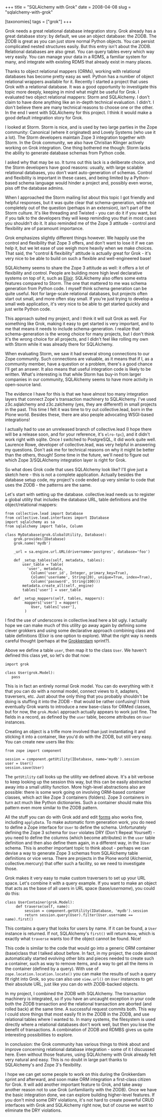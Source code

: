 +++
title = "SQLAlchemy with Grok"
date = 2008-04-08
slug = "sqlalchemy-with-grok"

[taxonomies]
tags = ["grok"]
+++

Grok needs a great relational database integration story. Grok already
has a great database story: by default, we use an object database: the
ZODB. The ZODB is great as you can just store normal Python objects. You
can persist complicated nested structures easily. But this entry isn't
about the ZODB. Relational databases are also great. You can query
tables every which way very easily. You can manage your data in a RDMS,
a familiar system for many, and integrate with existing RDMS that
already exist in many places.

Thanks to object relational mappers (ORMs), working with relational
databases has become pretty easy as well. Python has a number of object
relational wrappers available for it. Recently I started a project that
uses Grok with a relational database. It was a good opportunity to
investigate this topic more deeply, keeping in mind what might be useful
for Grok. I evaluated two object relational mappers: Storm and
SQLAlchemy. I don't claim to have done anything like an in-depth
technical evaluation. I didn't. I don't believe there are many technical
reasons to choose one or the other. In the end I went with SQLAlchemy
for this project. I think it would make a good default integration story
for Grok.

I looked at Storm. Storm is nice, and is used by two large parties in
the Zope community: Canonical (where it originated) and Lovely Systems
(who use it a lot). The Storm developers maintain Zope 3 integration
together with Storm. In the Grok community, we also have Christian
Klinger actively working on Grok integration. One thing bothered me
though: Storm lacks the ability to generate database schemas from Python
code.

I asked why that may be so. It turns out this lack is a deliberate
choice, and the Storm developers have good reasons: usually, with large
scalable relational databases, you don't want auto-generation of
schemas. Control and flexibility is important in these cases, and being
limited by a Python-based schema language would hinder a project and,
possibly even worse, piss off the database admins.

When I approached the Storm mailing list about this topic I got friendly
and helpful responses, but it was quite clear that schema-generation,
while not completely out of the question (perhaps in an extension),
isn't part of the Storm culture. It's like threading and Twisted - you
can do it if you want, but if you talk to the developers they will keep
reminding you that in most cases you shouldn't do it. It also reminded
me of the Zope 3 attitude - control and flexibility are of paramount
importance.

Grok emphasizes slightly different things however. We happily use the
control and flexibility that Zope 3 offers, and don't want to lose it if
we can help it, but we let ease of use weigh more heavily when we make
choices. That said, the "control & flexibility" attitude is actually
great for Grok - it's very nice to be able to build on such a flexible
and well-engineered base!

SQLAlchemy seems to share the Zope 3 attitude as well: it offers a lot
of flexibility and control. People are building more high level
declarative systems on top of it, such as
[Elixir](http://elixir.ematia.de/trac/wiki). SQLAlchemy also offers some
extra features compared to Storm. The one that mattered to me was schema
generation from Python code. I myself think schema generation can be
quite useful. Not for large-scale relational databases, but projects
often start out small, and more often stay small. If you're just trying
to develop a small web application, it's very nice to be able to get
started quickly and just write Python code.

This approach suited my project, and I think it will suit Grok as well.
For something like Grok, making it easy to get started is very
important, and to me that means it needs to include schema-generation. I
realize that schema-generation is the wrong choice for many projects,
but I don't think it's the wrong choice for all projects, and I didn't
feel like rolling my own with Storm while it was already there for
SQLAlchemy.

When evaluating Storm, we saw it had several strong connections to our
Zope community. Such connections are valuable, as it means that if I, as
a community member, have a question or a problem, there's a good chance
I'll get an answer. It also means that useful integration code is likely
to be written. What's interesting is that while Storm has buy-in from
larger companies in our community, SQLAlchemy seems to have more
activity in open-source land.

The evidence I have for this is that we have almost too many integration
layers that connect Zope's transaction machinery to SQLAlchemy. I've
used z3c.sqlalchemy and z3c.zalchemy (yes, they are different!) in small
projects in the past. This time I felt it was time to try out
collective.lead, born in the Plone world. Besides these, there are also
people advocating WSGI-based integrations!

I actually had to use an unreleased branch of collective.lead (I hope
there will be a release soon, and for your reference, it's `elro-tpc`),
and it didn't work right with sqlite. Once I switched to PostgreSQL, it
did work quite well. Laurence Rowe, developer of collective.lead, was
very helpful in answering my questions. Don't ask me for technical
reasons on why it might be better than the others, though! Some time in
the future, we'll need to figure out which Zope 3/SQLAlchemy integration
layer is right for Grok.

So what does Grok code that uses SQLAlchemy look like? I'll give just a
sketch here - this is not a complete application. Actually besides the
database setup code, my project's code ended up very similar to code
that uses the ZODB - the patterns are the same.

Let's start with setting up the database. collective.lead needs us to
register a global utility that includes the database URL, table
definitions and the object/relational mappers:

    from collective.lead import Database
    from collective.lead.interfaces import IDatabase
    import sqlalchemy as sa
    from sqlalchemy import Table, Column

    class MyDatabase(grok.GlobalUtility, Database):
        grok.provides(IDatabase)
        grok.name('mydb')

        _url = sa.engine.url.URL(drivername='postgres', database='foo')

        def _setup_tables(self, metadata, tables):
            user_table = Table(
              'user', metadata,
                Column('user_id', Integer, primary_key=True),
                Column('username', String(20), unique=True, index=True),
                Column('password', String(100)))
            metadata.create_all(self._engine)
            tables['user'] = user_table

        def _setup_mappers(self, tables, mappers):
             mappers['user'] = mapper(
                User, tables['user'],
             )

I find the use of underscores in collective.lead here a bit ugly. I
actually hope we can make much of this utility go away again by defining
some clever grokkers and using some declarative approach combining class
and table definitions (Elixir is one option to explore). What the right
way is needs careful thought (perhaps at the
[Grokkerdam](http://wiki.zope.org/grok/GrokkerdamSprint) sprint?).

Above we define a table `user`, then map it to the class `User`. We
haven't defined this class yet, so let's do that now:

    import grok

    class User(grok.Model):
       pass

This is in fact an entirely normal Grok model. You can do everything
with it that you can do with a normal model, connect views to it,
adapters, traversers, etc. Just about the only thing that you probably
shouldn't be doing is stuffing it into the ZODB - that would be rather
confusing! I think eventually Grok wants to introduce a new base-class
for ORMed classes, but for now, the `grok.Model` approach actually
appears to work just fine. The fields in a record, as defined by the
`user` table, become attributes on `User` instances.

Creating an object is a trifle more involved than just instantiating it
and sticking it into a container, like you'd do with the ZODB, but still
very easy. You can create new users like this:

    from zope import component

    session = component.getUtility(IDatabase, name='mydb').session
    user = User()
    session.save(User)

The `getUtility` call looks up the utility we defined above. It's a bit
verbose to keep looking up the session this way, but this can be easily
abstracted away into a small utility function. More high-level
abstractions also are possible: there is some work going on involving
ORM-based container classes, which act like Zope 3 containers (folders).
Zope 3 containers in turn act much like Python dictionaries. Such a
container should make this pattern even more similar to the ZODB
pattern.

All the stuff you can do with Grok add and edit
[forms](http://grok.zope.org/documentation/how-to/automatic-form-generation)
also works fine, including `applyData`. To make automatic form
generation work, you do need to define a Zope interface for `User` to
define the schema. Unfortunately defining the Zope 3 schema for `User`
violates DRY (Don't Repeat Yourself) - you need to define the columns
(which become attributes) in the `user` table definition and then also
define them again, in a different way, in the `IUser` schema. This is
another important topic to think about - perhaps we can devise a way to
generate Zope 3 schemas from SQLAlchemy table definitions or vice versa.
There are projects in the Plone world (Alchemist, collective.mercury)
that offer such a facility, so we need to investigate those.

Grok makes it very easy to make custom traversers to set up your URL
space. Let's combine it with a query example. If you want to make an
object that acts as the base of all users in URL space
(base/_username_), you could do this:

    class UserContainer(grok.Model):
         def traverse(self, name):
             session = component.getUtility(IDatabase, 'mydb').session
             return session.query(User).filter(User.username == name).first()

This contains a query that looks for users by name. If it can be found,
a `User` instance is returned. If not, SQLAlchemy's `first()` will
return `None`, which is exactly what `traverse` wants too if the object
cannot be found. Nice!

This code is similar to the code that would go into a generic ORM
container (base)class that I talked about before. In fact, in my
project, the code almost automatically started evolving other bits and
pieces needed to create such a container, such as way to remove items,
and a way to get all the items in the container (defined by a query).
With use of `zope.location.location.locate()` you can make the results
of such a query fit right into Grok, so you can also use `view.url()` on
`User` instances to get their absolute URL, just like you can do with
ZODB-backed objects.

In my project, I combined the ZODB with SQLAlchemy. The transaction
machinery is integrated, so if you have an uncaught exception in your
code both the ZODB transaction and the relational transaction are
aborted (and rolled back) at the same time. A successful request commits
both. This way I could store things that most easily fit in the ZODB in
the ZODB, and use relational tables where I wanted to. In many systems,
the filesystem is used directly where a relational databases don't work
well, but then you lose the benefit of transactions. A combination of
ZODB and RDMBS gives us quite interesting possibilities to explore.

In conclusion: the Grok community has various things to think about and
improve concerning relational database integration - some of it I
discussed here. Even without those features, using SQLAlchemy with Grok
already felt very natural and easy. This is no doubt in large part
thanks to SQLAlchemy's and Zope 3's flexibility.

I hope we can get some people to work on this during the Grokkerdam
sprint and afterward, and soon make ORM integration a first-class
citizen for Grok. It will add another important feature to Grok, and
take away another reason not to use Grok (unfamiliarity with the ZODB).
Once we have the basic integration done, we can explore building
higher-level features. If you don't mind some DRY violations, it's not
hard to create powerful CRUD interfaces with Grok and SQLAlchemy right
now, but of course we want to eliminate the DRY violations.
